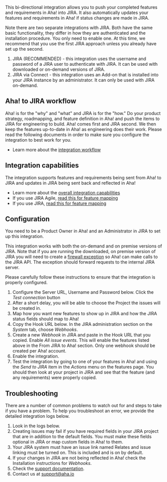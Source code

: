 This bi-directional integration allows you to push your completed features and requirements in Aha! into JIRA. It also automatically updates your features and requirements in Aha! if status changes are made in JIRA. 

Note there are two separate integrations with JIRA. Both have the same basic functionality, they differ in how they are authenticated and the installation procedure. You only need to enable one. At this time, we recommend that you use the first JIRA approach unless you already have set up the second.

1. JIRA (RECOMMENDED) - this integration uses the username and password of a JIRA user to authenticate with JIRA. It can be used with downloaded or on-demand versions of JIRA.
2. JIRA via Connect - this integration uses an Add-on that is installed into your JIRA instance by an administrator. It can only be used with JIRA on-demand.


## Aha! to JIRA workflow

Aha! is for the "why" and "what" and JIRA is for the "how." Do your product strategy, roadmapping, and feature definition in Aha! and push the items to JIRA for engineering to build. Aha! comes first and JIRA second. We then keep the features up-to-date in Aha! as engineering does their work. Please read the following documents in order to make sure you configure the integration to best work for you. 

* Learn more about the [integration workflow](http://support.aha.io/entries/25419983)

## Integration capabilities

The integration supports features and requirements being sent from Aha! to JIRA and updates in JIRA being sent back and reflected in Aha!

* Learn more about the [overall integration capabilities](http://support.aha.io/entries/40846667)
* If you use JIRA Agile, [read this for feature mapping](http://support.aha.io/entries/40551483)
* If you use JIRA, [read this for feature mapping](http://support.aha.io/entries/40843667)

## Configuration

You need to be a Product Owner in Aha! and an Administrator in JIRA to set up this integration.

This integration works with both the on-demand and on premise versions of JIRA. Note that if you are running the downloaded, on premise version of JIRA you will need to create a [firewall exception](http://support.aha.io/entries/40842777) so Aha! can make calls to the JIRA API. The exception should forward requests to the internal JIRA server.

Please carefully follow these instructions to ensure that the integration is properly configured.

1.	Configure the Server URL, Username and Password below. Click the _Test connection_ button
2.	After a short delay, you will be able to choose the Project the issues will be created in.
3. 	Map how you want new features to show up in JIRA and how the JIRA status fields should map to Aha! 
4.	Copy the Hook URL below. In the JIRA administration section on the _System_ tab, choose _Webhooks_.
5.	Create a new _Webhook_ in JIRA and paste in the Hook URL that you copied. Enable _All issue events_. This will enable the features listed above in the From JIRA to Aha! section. Only one webhook should be created per Aha! account.
6.	Enable the integration.
7. 	Test the integration by going to one of your features in Aha! and using the _Send to JIRA_ item in the _Actions_ menu on the features page. You should then look at your project in JIRA and see that the feature (and any requirements) were properly copied. 


## Troubleshooting

There are a number of common problems to watch out for and steps to take if you have a problem. To help you troubleshoot an error, we provide the detailed integration logs below. 

1. Look in the logs below.
2. Creating issues may fail if you have required fields in your JIRA project that are in addition to the default fields. You must make these fields optional in JIRA or map custom fields in Aha! to them.
3. Your JIRA system must have an issue link named Relates and issue linking must be turned on. This is included and is on by default.
4. If your changes in JIRA are not being reflected in Aha! check the Installation instructions for _Webhooks_. 
5. Check the [support documentation](http://support.aha.io/forums/22978468).
6. Contact us at support@aha.io





